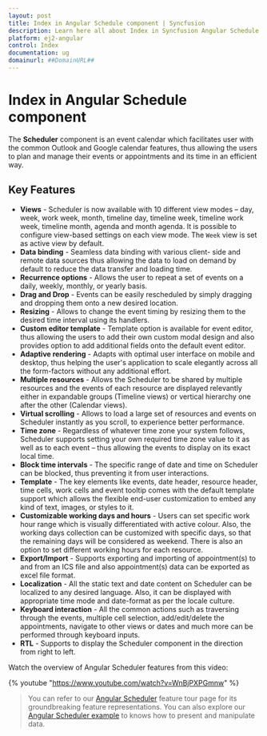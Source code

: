 ```yaml
---
layout: post
title: Index in Angular Schedule component | Syncfusion
description: Learn here all about Index in Syncfusion Angular Schedule component of Syncfusion Essential JS 2 and more.
platform: ej2-angular
control: Index 
documentation: ug
domainurl: ##DomainURL##
---
```


# Index in Angular Schedule component

The **Scheduler** component is an event calendar which facilitates user with the common Outlook and Google calendar features, thus allowing the users to plan and manage their events or appointments and its time in an efficient way.

## Key Features

* **Views** - Scheduler is now available with 10 different view modes – day, week, work week, month, timeline day, timeline week, timeline work week, timeline month, agenda and month agenda.
It is possible to configure view-based settings on each view mode. The `Week` view is set as active view by default.
* **Data binding** - Seamless data binding with various client-
side and remote data sources thus allowing the data to load on demand by default to reduce the data transfer and loading time.
* **Recurrence options** - Allows the user to repeat a set of events on a daily, weekly, monthly, or yearly basis.
* **Drag and Drop** - Events can be easily rescheduled by simply dragging and dropping them onto a new desired location.
* **Resizing** - Allows to change the event timing by resizing them to the desired time interval using its handlers.
* **Custom editor template** - Template option is available for event editor, thus allowing the users to add their own custom modal design and also provides option to add additional fields onto the default event editor.
* **Adaptive rendering** - Adapts with optimal user interface on mobile and desktop,
thus helping the user's application to scale elegantly across all the form-factors without any additional effort.
* **Multiple resources** - Allows the Scheduler to be shared by multiple resources and the events of each resource are displayed relevantly either in expandable groups (Timeline views) or vertical hierarchy one after the other (Calendar views).
* **Virtual scrolling** - Allows to load a large set of resources and events on Scheduler instantly as you scroll, to experience better performance.
* **Time zone** -  Regardless of whatever time zone your system follows,
Scheduler supports setting your own required time zone value to it as well as to each event – thus allowing the events to display on its exact local time.
* **Block time intervals** - The specific range of date and time on Scheduler can be blocked, thus preventing it from user interactions.
* **Template** - The key elements like events, date header, resource header, time cells,
work cells and event tooltip comes with the default template support which allows the flexible end-user customization to embed any kind of text, images, or styles to it.
* **Customizable working days and hours** - Users can set specific work hour range which is visually differentiated with active colour. Also, the working days collection can be customized with specific days, so that the remaining days will be considered as weekend. There is also an option to set different working hours for each resource.
* **Export/Import** - Supports exporting and importing of appointment(s) to and from an ICS file and also appointment(s) data can be exported as excel file format.
* **Localization** - All the static text and date content on Scheduler can be localized to any desired language. Also, it can be displayed with appropriate time mode and date-format as per the locale culture.
* **Keyboard interaction** - All the common actions such as traversing through the events, multiple cell selection, add/edit/delete the appointments, navigate to other views or dates and much more can be performed through keyboard inputs.
* **RTL** - Supports to display the Scheduler component in the direction from right to left.

Watch the overview of Angular Scheduler features from this video:

{% youtube "https://www.youtube.com/watch?v=WnBjPXPGmnw" %}

> You can refer to our [Angular Scheduler](https://www.syncfusion.com/angular-ui-components/angular-scheduler) feature tour page for its groundbreaking feature representations. You can also explore our [Angular Scheduler example](https://ej2.syncfusion.com/angular/demos/#/material/schedule/overview) to knows how to present and manipulate data.
